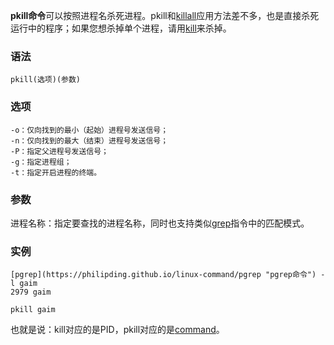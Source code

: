 **pkill命令**可以按照进程名杀死进程。pkill和[killall](https://philipding.github.io/linux-command/killall "killall命令")应用方法差不多，也是直接杀死运行中的程序；如果您想杀掉单个进程，请用[kill](https://philipding.github.io/linux-command/kill "kill命令")来杀掉。

### 语法  

```
pkill(选项)(参数)
```

### 选项  

```
-o：仅向找到的最小（起始）进程号发送信号；
-n：仅向找到的最大（结束）进程号发送信号；
-P：指定父进程号发送信号；
-g：指定进程组；
-t：指定开启进程的终端。
```

### 参数  

进程名称：指定要查找的进程名称，同时也支持类似[grep](https://philipding.github.io/linux-command/grep "grep命令")指令中的匹配模式。

### 实例  

```
[pgrep](https://philipding.github.io/linux-command/pgrep "pgrep命令") -l gaim
2979 gaim

pkill gaim
```

也就是说：kill对应的是PID，pkill对应的是[command](https://philipding.github.io/linux-command/command "command命令")。